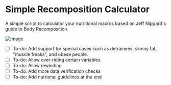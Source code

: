 # Simple Recomposition Calculator
A simple script to calculator your nutritional macros based on Jeff Nippard's guide to Body Recomposition. 

![image](https://github.com/Jintekki/Recomp-Macro-Calculator/assets/75917678/7001d307-8c72-4c05-a214-a3dc547525dc)

- [ ] To-do: Add support for special cases such as detrainees, skinny fat, "muscle freaks", and obese people. 
- [ ] To-do: Allow over-riding certain variables
- [ ] To-do: Allow rewinding
- [ ] To-do: Add more data verification checks
- [ ] To-do: Add nutrional guidelines at the end
